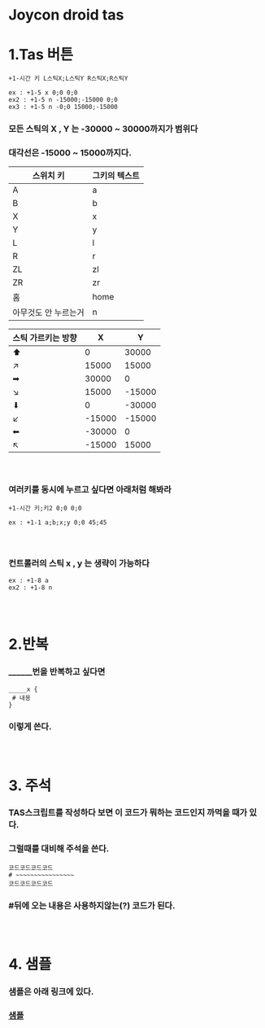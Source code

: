 # Joycon droid tas

# 1.Tas 버튼
```
+1-시간 키 L스틱X;L스틱Y R스틱X;R스틱Y

ex : +1-5 x 0;0 0;0
ex2 : +1-5 n -15000;-15000 0;0
ex3 : +1-5 n -0;0 15000;-15000 
```
### 모든 스틱의 X , Y 는 -30000 ~ 30000까지가 범위다
### 대각선은 -15000 ~ 15000까지다.
| 스위치 키 | 그키의 텍스트 |
|--------|---|
| A | a |
| B | b |
| X | x |
| Y | y |
| L | l |
| R | r |
| ZL | zl |
| ZR | zr |
| 홈 | home |
| 아무것도 안 누르는거 | n |

| 스틱 가르키는 방향 | X | Y |
|------------------|---|---|
| ⬆ | 0 | 30000 |
| ↗ | 15000 | 15000 |
| ➡ | 30000 | 0 |
| ↘ | 15000 | -15000|
| ⬇ | 0 | -30000|
| ↙ | -15000 | -15000 |
| ⬅ | -30000| 0 |
| ↖ | -15000 | 15000 |
#### &nbsp;
### 여러키를 동시에 누르고 싶다면 아래처럼 해봐라
```
+1-시간 키;키2 0;0 0;0

ex : +1-1 a;b;x;y 0;0 45;45
```
#### &nbsp;
### 컨트롤러의 스틱 x , y 는 생략이 가능하다
```
ex : +1-8 a
ex2 : +1-8 n
```
### &nbsp;
#  2.반복

### ______번을 반복하고 싶다면
```
_____x {
 # 내용
}
```
### 이렇게 쓴다.
### &nbsp;
# 3. 주석
### TAS스크립트를 작성하다 보면 이 코드가 뭐하는 코드인지 까먹을 때가 있다.
### 그럴때를 대비해 주석을 쓴다.
```
코드코드코드코드
# ~~~~~~~~~~~~~~~~
코드코드코드코드
```
### #뒤에 오는 내용은 사용하지않는(?) 코드가 된다.
### &nbsp;
# 4. 샘플
### 샘플은 아래 링크에 있다.
### [샘플 ](https://github.com/Oein/Joycon-droid_tas/tree/main/Samples)
